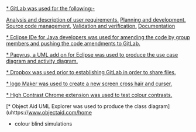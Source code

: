 [* GitLab was used for the following:-](https://about.gitlab.com/)

[Analysis and description of user requirements.](./User-Stories)
[Planning and development.](./Development-Process-and-Plans)
[Source code management.](https://git.cs.kent.ac.uk/co886/g6/tree/master)
[Validation and verification.](./Quality-Assurance)
[Documentation](https://git.cs.kent.ac.uk/co886/g6/wikis/CO886_G6_Documentation)

[* Eclipse IDe for Java developers was used for amending the code by group members and pushing the code amendments to GitLab.](http://www.eclipse.org/downloads/packages/release/kepler/sr1/eclipse-ide-java-developers)

[* Papyrus, a UML add on for Eclipse was used to produce the use case diagram and activity diagram.](https://www.eclipse.org/papyrus/)

[* Dropbox was used prior to establishing GitLab in order to share files.](https://www.dropbox.com)

[* logo Maker was used to create a new screen cross hair and curser.](https://logomakr.com/)

[* High Contrast Chrome extension was used to test colour contrasts. ](https://chrome.google.com/webstore/detail/high-contrast/djcfdncoelnlbldjfhinnjlhdjlikmph?hl=en)

[* Object Aid UML Explorer was used to produce the class diagram](uhttps://www.objectaid.com/home



 


   * colour blind simulations
